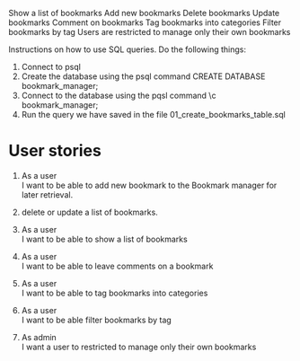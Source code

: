 Show a list of bookmarks 
Add new bookmarks 
Delete bookmarks 
Update bookmarks 
Comment on bookmarks 
Tag bookmarks into categories 
Filter bookmarks by tag 
Users are restricted to manage only their own bookmarks

Instructions on how to use SQL queries. 
Do the following things:
1. Connect to psql
2. Create the database using the psql command CREATE DATABASE bookmark_manager;
3. Connect to the database using the pqsl command \c bookmark_manager;
4. Run the query we have saved in the file 01_create_bookmarks_table.sql

# User stories

1. As a user <br/>
   I want to be able to add new bookmark to the Bookmark manager for later retrieval.
   
   
2. delete or update a list of bookmarks.
   
 2. As a user  <br/>
    I want to be able to show a list of bookmarks
    
 3. As a user  <br/>
    I want to be able to leave comments on a bookmark
 
 4. As a user  <br/>
    I want to be able to tag bookmarks into categories
 
 5. As a user  <br/>
    I want to be able filter bookmarks by tag
    
 6. As admin  <br/>
    I want a user to restricted to manage only their own bookmarks
